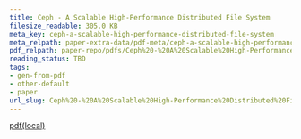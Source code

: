 ```yaml
---
title: Ceph - A Scalable High-Performance Distributed File System
filesize_readable: 305.0 KB
meta_key: ceph-a-scalable-high-performance-distributed-file-system
meta_relpath: paper-extra-data/pdf-meta/ceph-a-scalable-high-performance-distributed-file-system.yaml
pdf_relpath: paper-repo/pdfs/Ceph%20-%20A%20Scalable%20High-Performance%20Distributed%20File%20System.pdf
reading_status: TBD
tags:
- gen-from-pdf
- other-default
- paper
url_slug: Ceph%20-%20A%20Scalable%20High-Performance%20Distributed%20File%20System
---
```


[pdf(local)](../../paper-repo/pdfs/Ceph%20-%20A%20Scalable%20High-Performance%20Distributed%20File%20System.pdf)
